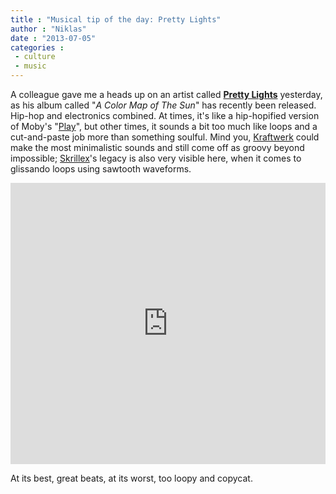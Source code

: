 ```yaml
---
title : "Musical tip of the day: Pretty Lights"
author : "Niklas"
date : "2013-07-05"
categories : 
 - culture
 - music
---
```


A colleague gave me a heads up on an artist called **[Pretty Lights](http://www.prettylightsmusic.com)** yesterday, as his album called "_A Color Map of The Sun_" has recently been released. Hip-hop and electronics combined. At times, it's like a hip-hopified version of Moby's "[Play](http://en.wikipedia.org/wiki/Play_(Moby_album))", but other times, it sounds a bit too much like loops and a cut-and-paste job more than something soulful. Mind you, [Kraftwerk](http://en.wikipedia.org/wiki/Kraftwerk) could make the most minimalistic sounds and still come off as groovy beyond impossible; [Skrillex](http://en.wikipedia.org/wiki/Skrillex)'s legacy is also very visible here, when it comes to glissando loops using sawtooth waveforms.

<iframe width="100%" height="450" scrolling="no" frameborder="no" src="https://w.soundcloud.com/player/?url=http%3A%2F%2Fapi.soundcloud.com%2Fplaylists%2F7358451&amp;color=ff6600&amp;auto_play=false&amp;show_artwork=true"></iframe>

At its best, great beats, at its worst, too loopy and copycat.
